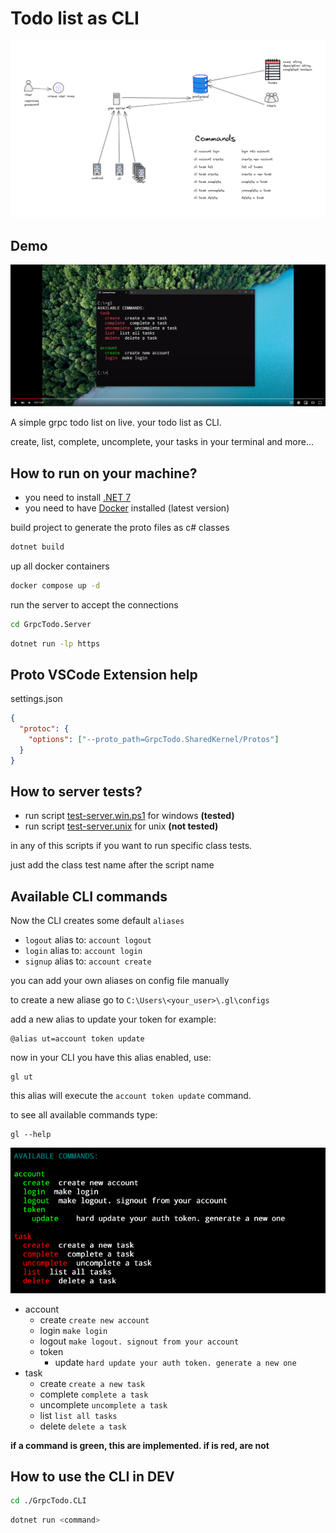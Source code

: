 # Todo list as CLI

<div align="center">
  <img src="./docs/images/structure.png">
</div>

## Demo

[![view demo](./docs/images/video-placeholder.PNG)](https://www.youtube.com/watch?v=fMegmXOOVV0)

A simple grpc todo list on live. your todo list as CLI.

create, list, complete, uncomplete, your tasks in your terminal and more...

## How to run on your machine?

- you need to install [.NET 7](https://dotnet.microsoft.com/en-us/download/dotnet/7.0)
- you need to have [Docker](https://www.docker.com/) installed (latest version)

build project to generate the proto files as c# classes

```bash
dotnet build
```

up all docker containers

```bash
docker compose up -d
```

run the server to accept the connections

```bash
cd GrpcTodo.Server
```

```bash
dotnet run -lp https
```

## Proto VSCode Extension help

settings.json

```json
{
  "protoc": {
    "options": ["--proto_path=GrpcTodo.SharedKernel/Protos"]
  }
}
```

## How to server tests?

- run script [test-server.win.ps1](./test-server.win.ps1) for windows **(tested)**
- run script [test-server.unix](./test-server.unix) for unix **(not tested)**

in any of this scripts if you want to run specific class tests.

just add the class test name after the script name

## Available CLI commands

Now the CLI creates some default `aliases`

- `logout` alias to: `account logout`
- `login` alias to: `account login`
- `signup` alias to: `account create`

you can add your own aliases on config file manually

to create a new aliase go to `C:\Users\<your_user>\.gl\configs`

add a new alias to update your token for example:

```shell
@alias ut=account token update
```

now in your CLI you have this alias enabled, use:

```shell
gl ut
```

this alias will execute the `account token update` command.

to see all available commands type:

```shell
gl --help
```

![Available commands](./docs/images/available-commands.PNG "Available commands")

- account
  - create `create new account`
  - login `make login`
  - logout `make logout. signout from your account`
  - token
    - update `hard update your auth token. generate a new one`
- task
  - create `create a new task`
  - complete `complete a task`
  - uncomplete `uncomplete a task`
  - list `list all tasks`
  - delete `delete a task`

**if a command is green, this are implemented. if is red, are not**

## How to use the CLI in DEV

```bash
cd ./GrpcTodo.CLI
```

```bash
dotnet run <command>
```
